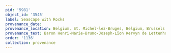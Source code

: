 ```yaml
---
pid: '5981'
object_id: '3545'
label: Seascape with Rocks
provenance_date:
provenance_location: Belgium, St. Michel-lez-Bruges, Belgium, Brussels
provenance_text: Baron Henri-Marie-Bruno-Joseph-Lïon Kervyn de Lettenhove
order: '1136'
collection: provenance
---
```

